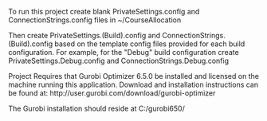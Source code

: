 
<p>To run this project create blank PrivateSettings.config and ConnectionStrings.config files in ~/CourseAllocation</p>

<p>Then create PrivateSettings.(Build).config and ConnectionStrings.(Build).config based on the template config files provided for each build configuration.  For example, for the "Debug" build configuration create PrivateSettings.Debug.config and ConnectionStrings.Debug.config<p/>

<p>Project Requires that Gurobi Optimizer 6.5.0 be installed and licensed on the machine running this application.  Download and installation instructions can be found at: http://user.gurobi.com/download/gurobi-optimizer</p>
<p>The Gurobi installation should reside at C:/gurobi650/
